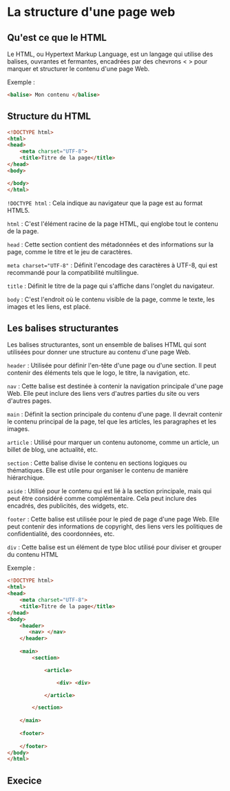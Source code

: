 <div style="overflow:auto">

# La structure d'une page web

## Qu'est ce que le HTML

Le HTML, ou Hypertext Markup Language, est un langage qui utilise des balises, ouvrantes et fermantes, encadrées par des chevrons < > pour marquer et structurer le contenu d'une page Web.

Exemple :

```HTML
<balise> Mon contenu </balise>
```
## Structure du HTML

```HTML
<!DOCTYPE html>
<html>
<head>
    <meta charset="UTF-8">
    <title>Titre de la page</title>
</head>
<body>

</body>
</html>
```

``!DOCTYPE html`` : Cela indique au navigateur que la page est au format HTML5.

``html`` : C'est l'élément racine de la page HTML, qui englobe tout le contenu de la page.

``head`` : Cette section contient des métadonnées et des informations sur la page, comme le titre et le jeu de caractères.

``meta charset="UTF-8"`` : Définit l'encodage des caractères à UTF-8, qui est recommandé pour la compatibilité multilingue.

``title`` : Définit le titre de la page qui s'affiche dans l'onglet du navigateur.
    
``body`` : C'est l'endroit où le contenu visible de la page, comme le texte, les images et les liens, est placé.


## Les balises structurantes 

Les balises structurantes, sont un ensemble de balises HTML qui sont utilisées pour donner une structure au contenu d'une page Web.


``header`` : Utilisée pour définir l'en-tête d'une page ou d'une section. Il peut contenir des éléments tels que le logo, le titre, la navigation, etc.

``nav`` : Cette balise est destinée à contenir la navigation principale d'une page Web. Elle peut inclure des liens vers d'autres parties du site ou vers d'autres pages.

``main`` : Définit la section principale du contenu d'une page. Il devrait contenir le contenu principal de la page, tel que les articles, les paragraphes et les images.

``article`` : Utilisé pour marquer un contenu autonome, comme un article, un billet de blog, une actualité, etc.

``section`` : Cette balise divise le contenu en sections logiques ou thématiques. Elle est utile pour organiser le contenu de manière hiérarchique.

``aside`` : Utilisé pour le contenu qui est lié à la section principale, mais qui peut être considéré comme complémentaire. Cela peut inclure des encadrés, des publicités, des widgets, etc.

``footer`` : Cette balise est utilisée pour le pied de page d'une page Web. Elle peut contenir des informations de copyright, des liens vers les politiques de confidentialité, des coordonnées, etc.

``div`` : Cette balise est un élément de type bloc utilisé pour diviser et grouper du contenu HTML




Exemple :

```HTML
<!DOCTYPE html>
<html>
<head>
    <meta charset="UTF-8">
    <title>Titre de la page</title>
</head>
<body>
    <header>
       <nav> </nav>
    </header>
    
    <main>
        <section> 

            <article> 

                <div> <div>

            </article>

        </section>
     
    </main>
    
    <footer>
        
    </footer>
</body>
</html>

```
## Execice

<br>
<br>
<br>
<br>
<br>
<br>
<div>